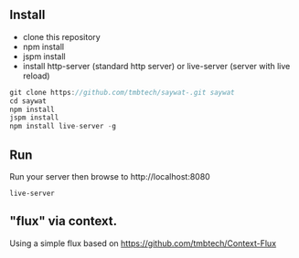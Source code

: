 ## Install
* clone this repository 
* npm install
* jspm install
* install http-server (standard http server) or live-server (server with live reload)

```js
git clone https://github.com/tmbtech/saywat-.git saywat 
cd saywat 
npm install
jspm install
npm install live-server -g
```

## Run
Run your server then browse to http://localhost:8080

```
live-server
```

## "flux" via context.
Using a simple flux based on https://github.com/tmbtech/Context-Flux



